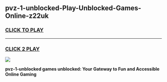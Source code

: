 
## pvz-1-unblocked-Play-Unblocked-Games-Online-z22uk
<h3>
<a href="https://premium76.site?title=pvz-1-unblocked&ref=25A">CLICK TO PLAY</a></h3>
<hr>

<h3>
<a href="https://premium76.site?title=pvz-1-unblocked&ref=25A">CLICK 2 PLAY</a>
  
</h3>

<a href="https://premium76.site?title=pvz-1-unblocked&ref=25A"><img src="https://clearcache.store/games.png"></a>


**pvz-1-unblocked games unblocked: Your Gateway to Fun and Accessible Online Gaming**
